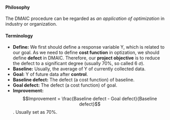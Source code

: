 #### Philosophy

The DMAIC procedure can be regarded as *an application of optimization* in industry or organization. 

#### Terminology

- **Define:** We first should define a response variable Y, which is related to our goal. As we need to define **cost function** in optization, we should define **defect** in DMAIC. Therefore, our **project objective** is to reduce the defect to a significant degree (usually 70%, so called 6 $\sigma$).
- **Baseline:** Usually, the average of Y of currently collected data.
- **Goal:** Y of future data after **control**.
- **Baseline defect:** The defect (a cost function) of baseline.
- **Goal defect:** The defect (a cost function) of goal.
- **Improvement:** $$Improvement = \frac{Baseline defect - Goal defect}{Baseline defect}$$. Usually set as 70%. 
